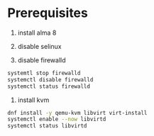 # Prerequisites

1. install alma 8
1. disable selinux

1. disable firewalld

```sh
systemtl stop firewalld
systemctl disable firewalld
systemctl status firewalld
```

1. install kvm

```sh
dnf install -y qemu-kvm libvirt virt-install
systemctl enable --now libvirtd
systemctl status libvirtd
```

